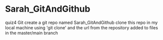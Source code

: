 # Sarah_GitAndGithub
quiz4 Git
create a git repo named Sarah_GitAndGithub
clone this repo in my local machine using 'git clone' and the url from the repository
added to files in the master/main branch 
